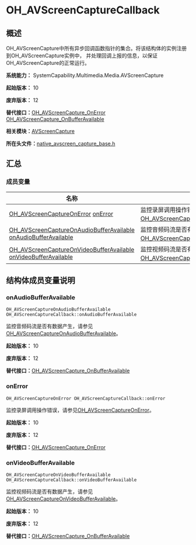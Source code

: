 # OH_AVScreenCaptureCallback


## 概述

OH_AVScreenCapture中所有异步回调函数指针的集合。将该结构体的实例注册到OH_AVScreenCapture实例中， 并处理回调上报的信息，以保证OH_AVScreenCapture的正常运行。

**系统能力：** SystemCapability.Multimedia.Media.AVScreenCapture

**起始版本：** 10

**废弃版本：** 12

**替代接口：**[OH_AVScreenCapture_OnError](_a_v_screen_capture.md#oh_avscreencapture_onerror) [OH_AVScreenCapture_OnBufferAvailable](_a_v_screen_capture.md#oh_avscreencapture_onbufferavailable)

**相关模块：**[AVScreenCapture](_a_v_screen_capture.md)

**所在头文件：**[native_avscreen_capture_base.h](native__avscreen__capture__base_8h.md)


## 汇总


### 成员变量

| 名称 | 描述 | 
| -------- | -------- |
| [OH_AVScreenCaptureOnError](_a_v_screen_capture.md#oh_avscreencaptureonerror) [onError](#onerror) | 监控录屏调用操作错误，请参见[OH_AVScreenCaptureOnError](_a_v_screen_capture.md#oh_avscreencaptureonerror)。 | 
| [OH_AVScreenCaptureOnAudioBufferAvailable](_a_v_screen_capture.md#oh_avscreencaptureonaudiobufferavailable) [onAudioBufferAvailable](#onaudiobufferavailable) | 监控音频码流是否有数据产生，请参见[OH_AVScreenCaptureOnAudioBufferAvailable](_a_v_screen_capture.md#oh_avscreencaptureonaudiobufferavailable)。 | 
| [OH_AVScreenCaptureOnVideoBufferAvailable](_a_v_screen_capture.md#oh_avscreencaptureonvideobufferavailable) [onVideoBufferAvailable](#onvideobufferavailable) | 监控视频码流是否有数据产生，请参见[OH_AVScreenCaptureOnVideoBufferAvailable](_a_v_screen_capture.md#oh_avscreencaptureonvideobufferavailable)。 | 


## 结构体成员变量说明


### onAudioBufferAvailable

```
OH_AVScreenCaptureOnAudioBufferAvailable OH_AVScreenCaptureCallback::onAudioBufferAvailable
```

监控音频码流是否有数据产生，请参见[OH_AVScreenCaptureOnAudioBufferAvailable](_a_v_screen_capture.md#oh_avscreencaptureonaudiobufferavailable)。

**起始版本：** 10

**废弃版本：** 12

**替代接口：**[OH_AVScreenCapture_OnBufferAvailable](_a_v_screen_capture.md#oh_avscreencapture_onbufferavailable)


### onError

```
OH_AVScreenCaptureOnError OH_AVScreenCaptureCallback::onError
```

监控录屏调用操作错误，请参见[OH_AVScreenCaptureOnError](_a_v_screen_capture.md#oh_avscreencaptureonerror)。

**起始版本：** 10

**废弃版本：** 12

**替代接口：**[OH_AVScreenCapture_OnError](_a_v_screen_capture.md#oh_avscreencapture_onerror)


### onVideoBufferAvailable

```
OH_AVScreenCaptureOnVideoBufferAvailable OH_AVScreenCaptureCallback::onVideoBufferAvailable
```

监控视频码流是否有数据产生，请参见[OH_AVScreenCaptureOnVideoBufferAvailable](_a_v_screen_capture.md#oh_avscreencaptureonvideobufferavailable)。

**起始版本：** 10

**废弃版本：** 12

**替代接口：**[OH_AVScreenCapture_OnBufferAvailable](_a_v_screen_capture.md#oh_avscreencapture_onbufferavailable)
